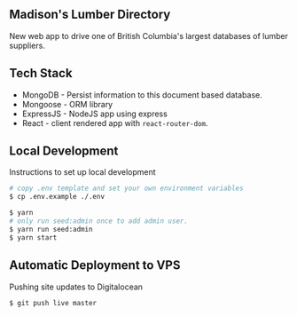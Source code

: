 ## Madison's Lumber Directory

New web app to drive one of British Columbia's largest databases of lumber suppliers.


## Tech Stack

- MongoDB - Persist information to this document based database.
- Mongoose - ORM library
- ExpressJS - NodeJS app using express
- React - client rendered app with `react-router-dom`.


## Local Development

Instructions to set up local development

```bash
# copy .env template and set your own environment variables
$ cp .env.example ./.env

$ yarn
# only run seed:admin once to add admin user.
$ yarn run seed:admin
$ yarn start
```

## Automatic Deployment to VPS

Pushing site updates to Digitalocean

```
$ git push live master
```